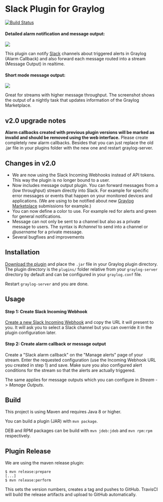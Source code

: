 Slack Plugin for Graylog
========================

[![Build Status](https://travis-ci.org/Graylog2/graylog-plugin-slack.svg)](https://travis-ci.org/Graylog2/graylog-plugin-slack)

#### Detailed alarm notification and message output:

![](https://github.com/Graylog2/graylog-plugin-slack/blob/master/screenshot.png)

This plugin can notify [Slack](https://www.slack.com) channels about triggered alerts in Graylog (Alarm Callback) and also forward each message routed into a stream (Message Output) in realtime.

#### Short mode message output:

![](https://github.com/Graylog2/graylog-plugin-slack/blob/master/screenshot-short-mode.png)

Great for streams with higher message throughput. The screenshot shows the output of a nightly task that updates information of the Graylog Marketplace.

## v2.0 upgrade notes

**Alarm callbacks created with previous plugin versions will be marked as invalid and should be removed using the web interface.** Please create completely new alarm callbacks. Besides that you can just replace the old .jar file in your plugins folder with the new one and restart graylog-server.

## Changes in v2.0

* We are now using the Slack Incoming Webhooks instead of API tokens. This way the plugin is no longer bound to a user.
* Now includes message output plugin. You can forward messages from a (low throughput) stream directly into Slack. For example for specific error messages or events that happen on your monitored devices and applications. (We are using to be notified about new [Graylog Marketplace](https://marketplace.graylog.org/) submissions for example.)
* You can now define a color to use. For example red for alerts and green for general notifications.
* Message can not only be sent to a channel but also as a private message to users. The syntax is *#channel* to send into a channel or *@username* for a private message.
* Several bugfixes and improvements

## Installation

[Download the plugin](https://github.com/Graylog2/graylog-plugin-slack/releases)
and place the `.jar` file in your Graylog plugin directory. The plugin directory
is the `plugins/` folder relative from your `graylog-server` directory by default
and can be configured in your `graylog.conf` file.

Restart `graylog-server` and you are done.

## Usage

#### Step 1: Create Slack Incoming Webhook

[Create a new Slack Incoming Webhook](https://graylog.slack.com/services/new/incoming-webhook) and copy the URL it will present to you. It will ask you to select a Slack channel but you can override it in the plugin configuration later.

#### Step 2: Create alarm callback or message output

Create a "Slack alarm callback" on the "Manage alerts" page of your stream. Enter the requested configuration (use the Incoming Webhook URL you created in step 1) and save. Make sure you also configured alert conditions for the stream so that the alerts are actually triggered.

The same applies for message outputs which you can configure in *Stream* - > *Manage Outputs*.

## Build

This project is using Maven and requires Java 8 or higher.

You can build a plugin (JAR) with `mvn package`.

DEB and RPM packages can be build with `mvn jdeb:jdeb` and `mvn rpm:rpm` respectively.

## Plugin Release

We are using the maven release plugin:

```
$ mvn release:prepare
[...]
$ mvn release:perform
```

This sets the version numbers, creates a tag and pushes to GitHub. TravisCI will build the release artifacts and upload to GitHub automatically.
